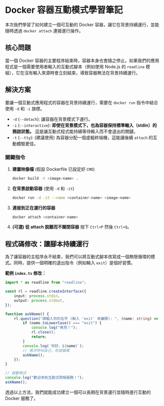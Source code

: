 # Docker 容器互動模式學習筆記

本次我們學習了如何建立一個可互動的 Docker 容器，讓它在背景持續運行，並能隨時透過 `docker attach` 連接進行操作。

## 核心問題

當一個 Docker 容器的主要程序結束時，容器本身也會隨之停止。如果我們的應用程式是一個需要使用者輸入的互動式腳本（例如使用 Node.js 的 `readline` 模組），它在沒有輸入來源時會立刻結束，導致容器無法在背景持續運行。

## 解決方案

要讓一個互動式應用程式的容器在背景持續運行，需要在 `docker run` 指令中結合使用 `-d` 和 `-i` 旗標。

- `-d` (`--detach`): 讓容器在背景模式下運行。
- `-i` (`--interactive`): **即使在背景模式下，也為容器保持標準輸入（stdin）的開啟狀態。** 這是讓互動式程式能持續等待輸入而不會退出的關鍵。
- `-t` (`--tty`): (建議使用) 為容器分配一個虛擬終端機，這能讓後續 `attach` 的互動體驗更佳。

### 關鍵指令

1.  **建置映像檔** (假設 Dockerfile 已設定好 `CMD`)
    ```bash
    docker build -t <image-name> .
    ```

2.  **在背景啟動容器** (使用 `-d` 和 `-it`)
    ```bash
    docker run -d -it --name <container-name> <image-name>
    ```

3.  **連接到正在運行的容器**
    ```bash
    docker attach <container-name>
    ```

4.  **(可選) 從 attach 脫離而不關閉容器**
    按下 `Ctrl+P` 然後 `Ctrl+Q`。

## 程式碼修改：讓腳本持續運行

為了讓容器的主程序永不結束，我們可以將互動式腳本改寫成一個無限循環的模式。同時，提供一個明確的退出指令（例如輸入 `exit`）是個好習慣。

**範例 `index.ts` 修改：**

```typescript
import * as readline from "readline";

const rl = readline.createInterface({
	input: process.stdin,
	output: process.stdout,
});

function askName() {
	rl.question("請輸入你的名字 (輸入 'exit' 來離開): ", (name: string) => {
		if (name.toLowerCase() === "exit") {
			console.log("再見！");
			rl.close();
			return;
		}
		console.log(`你好，${name}`);
		// 再次呼叫自己，形成循環
		askName();
	});
}

// 啟動程式
console.log("歡迎來到互動式問候服務！");
askName();
```

透過以上方法，我們就能成功建立一個可以長期在背景運行並隨時進行互動的 Docker 服務了。
